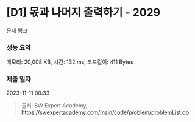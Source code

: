 # [D1] 몫과 나머지 출력하기 - 2029 

[문제 링크](https://swexpertacademy.com/main/code/problem/problemDetail.do?contestProbId=AV5QGNvKAtEDFAUq) 

### 성능 요약

메모리: 20,008 KB, 시간: 132 ms, 코드길이: 411 Bytes

### 제출 일자

2023-11-11 00:33



> 출처: SW Expert Academy, https://swexpertacademy.com/main/code/problem/problemList.do